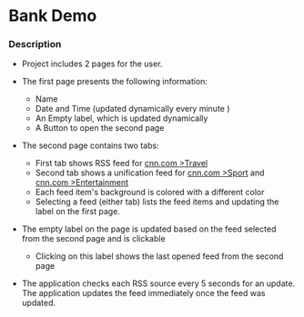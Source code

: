 # Bank Demo  
  
### Description  
- Project includes 2 pages for the user.  
- The first page presents the following information:  
  - Name  
  - Date and Time (updated dynamically every minute )  
  - An Empty label, which is updated dynamically  
  - A Button to open the second page  
  
- The second page contains two tabs:  
  - First tab shows RSS feed for [cnn.com >Travel](http://rss.cnn.com/rss/edition_travel.rss)  
  - Second tab shows a unification feed for [cnn.com >Sport](http://rss.cnn.com/rss/edition_sport.rss) and [cnn.com >Entertainment](http://rss.cnn.com/rss/edition_entertainment.rss)  
  - Each feed item's background is colored with a different color  
  - Selecting a feed (either tab) lists the feed items and updating the label on the first page.
- The empty label on the page is updated based on the feed selected from the second page and is clickable
  - Clicking on this label shows the last opened feed from the second page  
- The application checks each RSS source every 5 seconds for an update. The application updates the feed immediately once the feed was updated.
